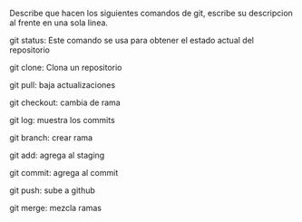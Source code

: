 Describe que hacen los siguientes comandos de git, escribe su descripcion al frente en una sola linea.

git status: Este comando se usa para obtener el estado actual del repositorio

git clone: Clona un repositorio

git pull: baja actualizaciones

git checkout: cambia de rama

git log: muestra los commits

git branch: crear rama

git add: agrega al staging

git commit: agrega al commit

git push: sube a github

git merge: mezcla ramas
